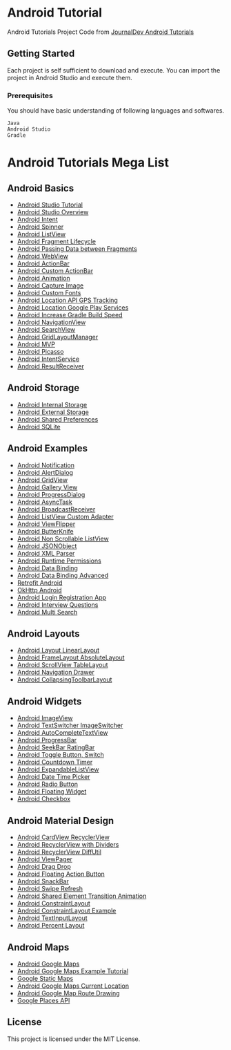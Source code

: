 # Android Tutorial

Android Tutorials Project Code from [JournalDev Android Tutorials](https://www.journaldev.com/android)

## Getting Started

Each project is self sufficient to download and execute. You can import the project in Android Studio and execute them.

### Prerequisites

You should have basic understanding of following languages and softwares.

```
Java
Android Studio
Gradle
```

# Android Tutorials Mega List

## Android Basics
* [Android Studio Tutorial](https://www.journaldev.com/8988/android-studio-tutorial-hello-world-app)
* [Android Studio Overview](https://www.journaldev.com/9319/android-studio-project-structure-compiler-proguard)
* [Android Intent](https://www.journaldev.com/9044/android-intent-handling-between-activities-example-tutorial)
* [Android Spinner](https://www.journaldev.com/9231/android-spinner-drop-down-list)
* [Android ListView](https://www.journaldev.com/9247/android-listview-example-tutorial)
* [Android Fragment Lifecycle](https://www.journaldev.com/9266/android-fragment-lifecycle)
* [Android Passing Data between Fragments](https://www.journaldev.com/14207/android-passing-data-between-fragments)
* [Android WebView](https://www.journaldev.com/9333/android-webview-example-tutorial)
* [Android ActionBar](https://www.journaldev.com/9357/android-actionbar-example-tutorial)
* [Android Custom ActionBar](https://www.journaldev.com/9952/android-custom-action-bar-example-tutorial)
* [Android Animation](https://www.journaldev.com/9481/android-animation-example)
* [Android Capture Image](https://www.journaldev.com/13270/android-capture-image-camera-gallery)
* [Android Custom Fonts](https://www.journaldev.com/13291/android-custom-fonts-tutorial)
* [Android Location API GPS Tracking](https://www.journaldev.com/13325/android-location-api-tracking-gps)
* [Android Location Google Play Services](https://www.journaldev.com/13347/android-location-google-play-services)
* [Android Increase Gradle Build Speed](https://www.journaldev.com/12333/increase-gradle-build-speed)
* [Android NavigationView](https://www.journaldev.com/12648/navigationview-android)
* [Android SearchView](https://www.journaldev.com/12478/android-searchview-example-tutorial)
* [Android GridLayoutManager](https://www.journaldev.com/13792/android-gridlayoutmanager-example)
* [Android MVP](https://www.journaldev.com/14886/android-mvp)
* [Android Picasso](https://www.journaldev.com/13759/android-picasso-tutorial)
* [Android IntentService](https://www.journaldev.com/20735/android-intentservice-broadcastreceiver)
* [Android ResultReceiver](https://www.journaldev.com/20743/android-intentservice-resultreceiver)

## Android Storage
* [Android Internal Storage](https://www.journaldev.com/9383/android-internal-storage-example-tutorial)
* [Android External Storage](https://www.journaldev.com/9400/android-external-storage-read-write-save-file)
* [Android Shared Preferences](https://www.journaldev.com/9412/android-shared-preferences-example-tutorial)
* [Android SQLite](https://www.journaldev.com/9438/android-sqlite-database-example-tutorial)
## Android Examples
* [Android Notification](https://www.journaldev.com/10463/android-notification-pendingintent)
* [Android AlertDialog](https://www.journaldev.com/9463/android-alertdialog)
* [Android GridView](https://www.journaldev.com/9538/android-gridview-example)
* [Android Gallery View](https://www.journaldev.com/9546/android-gallery-view-example-tutorial)
* [Android ProgressDialog](https://www.journaldev.com/9652/android-progressdialog-example)
* [Android AsyncTask](https://www.journaldev.com/9708/android-asynctask-example-tutorial)
* [Android BroadcastReceiver](https://www.journaldev.com/10356/android-broadcastreceiver-example-tutorial)
* [Android ListView Custom Adapter](https://www.journaldev.com/10416/android-listview-with-custom-adapter-example-tutorial)
* [Android ViewFlipper](https://www.journaldev.com/10429/android-viewflipper-example-tutorial)
* [Android ButterKnife](https://www.journaldev.com/10439/android-butterknife-example)
* [Android Non Scrollable ListView](https://www.journaldev.com/10444/android-custom-listview-non-scrollable)
* [Android JSONObject](https://www.journaldev.com/10642/android-jsonobject-json-parsing)
* [Android XML Parser](https://www.journaldev.com/10653/android-xml-parser-xmlpullparser)
* [Android Runtime Permissions](https://www.journaldev.com/10409/android-runtime-permissions-example)
* [Android Data Binding](https://www.journaldev.com/11780/android-data-binding)
* [Android Data Binding Advanced](https://www.journaldev.com/11950/android-data-binding-advanced-concepts)
* [Retrofit Android](https://www.journaldev.com/13639/retrofit-android-example-tutorial)
* [OkHttp Android](https://www.journaldev.com/13629/okhttp-android-example-tutorial)
* [Android Login Registration App](https://www.journaldev.com/12607/android-login-registration-php-mysql)
* [Android Interview Questions](https://www.journaldev.com/10929/android-interview-questions-and-answers)
* [Android Multi Search](https://www.journaldev.com/14073/android-multi-search-filter-contacts)
## Android Layouts
* [Android Layout LinearLayout](https://www.journaldev.com/9495/android-layout-linearlayout-relativelayout-example-tutorial)
* [Android FrameLayout AbsoluteLayout](https://www.journaldev.com/9525/android-framelayout-absolutelayout-example-tutorial)
* [Android ScrollView TableLayout](https://www.journaldev.com/9531/android-scrollview-tablelayout)
* [Android Navigation Drawer](https://www.journaldev.com/9958/android-navigation-drawer-example-tutorial)
* [Android CollapsingToolbarLayout](https://www.journaldev.com/13927/android-collapsingtoolbarlayout-example)
## Android Widgets
* [Android ImageView](https://www.journaldev.com/9474/android-imageview-example-tutorial)
* [Android TextSwitcher ImageSwitcher](https://www.journaldev.com/9555/android-textswitcher-and-imageswitcher-example-tutorial)
* [Android AutoCompleteTextView](https://www.journaldev.com/9574/android-autocompletetextview-example-tutorial)
* [Android ProgressBar](https://www.journaldev.com/9629/android-progressbar-example)
* [Android SeekBar RatingBar](https://www.journaldev.com/9635/android-seekbar-and-ratingbar-example-tutorial)
* [Android Toggle Button, Switch](https://www.journaldev.com/10402/android-toggle-button-switch-example)
* [Android Countdown Timer](https://www.journaldev.com/9896/android-countdowntimer-example)
* [Android ExpandableListView](https://www.journaldev.com/9942/android-expandablelistview-example-tutorial)
* [Android Date Time Picker](https://www.journaldev.com/9976/android-date-time-picker-dialog)
* [Android Radio Button](https://www.journaldev.com/10251/android-radio-button)
* [Android Floating Widget](https://www.journaldev.com/14673/android-floating-widget)
* [Android Checkbox](https://www.journaldev.com/14171/android-checkbox)
## Android Material Design
* [Android CardView RecyclerView](https://www.journaldev.com/10024/android-recyclerview-android-cardview-example-tutorial)
* [Android RecyclerView with Dividers](https://www.journaldev.com/15035/recyclerview-android-dividers-contextual-toolbar)
* [Android RecyclerView DiffUtil](https://www.journaldev.com/20873/android-recyclerview-diffutil)
* [Android ViewPager](https://www.journaldev.com/10096/android-viewpager-example-tutorial)
* [Android Drag Drop](https://www.journaldev.com/10200/android-drag-drop-draglinearlayout)
* [Android Floating Action Button](https://www.journaldev.com/10318/android-floating-action-button-example-tutorial)
* [Android SnackBar](https://www.journaldev.com/10324/android-snackbar-example-tutorial)
* [Android Swipe Refresh](https://www.journaldev.com/10708/android-swiperefreshlayout-pull-swipe-refresh)
* [Android Shared Element Transition Animation](https://www.journaldev.com/10473/android-shared-element-transition-animation)
* [Android ConstraintLayout](https://www.journaldev.com/13590/android-constraintlayout)
* [Android ConstraintLayout Example](https://www.journaldev.com/14777/constraint-layout-android-example)
* [Android TextInputLayout](https://www.journaldev.com/14748/android-textinputlayout-example)
* [Android Percent Layout](https://www.journaldev.com/13937/android-percent-layout-support-vertical-textview)
## Android Maps
* [Android Google Maps](https://www.journaldev.com/10365/android-google-maps-api)
* [Android Google Maps Example Tutorial](https://www.journaldev.com/10380/android-google-maps-example-tutorial)
* [Google Static Maps](https://www.journaldev.com/10392/google-static-maps-android)
* [Android Google Maps Current Location](https://www.journaldev.com/13358/android-google-maps-current-location-night-mode)
* [Android Google Map Route Drawing](https://www.journaldev.com/13373/android-google-map-drawing-route-two-points)
* [Google Places API](https://www.journaldev.com/13911/google-places-api)

## License

This project is licensed under the MIT License.
